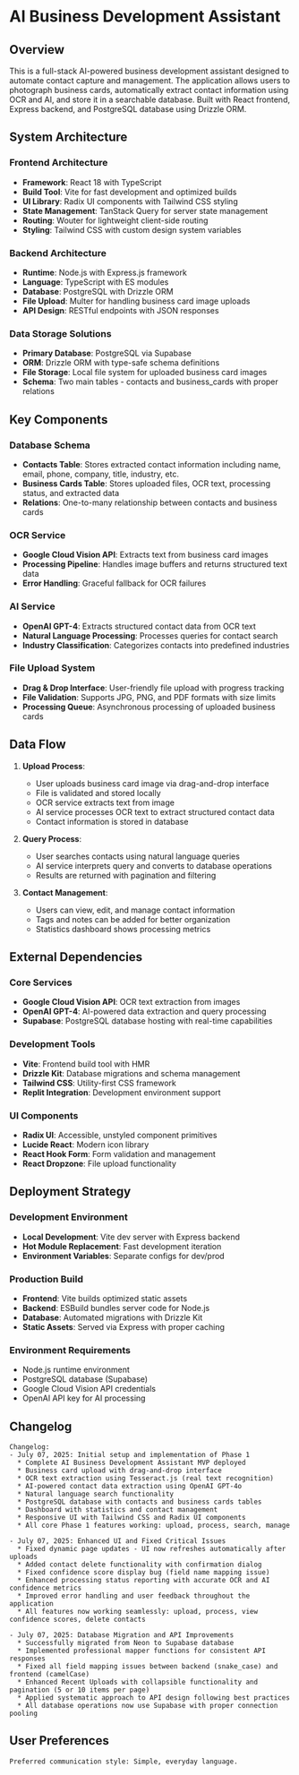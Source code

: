 # AI Business Development Assistant

## Overview

This is a full-stack AI-powered business development assistant designed to automate contact capture and management. The application allows users to photograph business cards, automatically extract contact information using OCR and AI, and store it in a searchable database. Built with React frontend, Express backend, and PostgreSQL database using Drizzle ORM.

## System Architecture

### Frontend Architecture

- **Framework**: React 18 with TypeScript
- **Build Tool**: Vite for fast development and optimized builds
- **UI Library**: Radix UI components with Tailwind CSS styling
- **State Management**: TanStack Query for server state management
- **Routing**: Wouter for lightweight client-side routing
- **Styling**: Tailwind CSS with custom design system variables

### Backend Architecture

- **Runtime**: Node.js with Express.js framework
- **Language**: TypeScript with ES modules
- **Database**: PostgreSQL with Drizzle ORM
- **File Upload**: Multer for handling business card image uploads
- **API Design**: RESTful endpoints with JSON responses

### Data Storage Solutions

- **Primary Database**: PostgreSQL via Supabase
- **ORM**: Drizzle ORM with type-safe schema definitions
- **File Storage**: Local file system for uploaded business card images
- **Schema**: Two main tables - contacts and business_cards with proper relations

## Key Components

### Database Schema

- **Contacts Table**: Stores extracted contact information including name, email, phone, company, title, industry, etc.
- **Business Cards Table**: Stores uploaded files, OCR text, processing status, and extracted data
- **Relations**: One-to-many relationship between contacts and business cards

### OCR Service

- **Google Cloud Vision API**: Extracts text from business card images
- **Processing Pipeline**: Handles image buffers and returns structured text data
- **Error Handling**: Graceful fallback for OCR failures

### AI Service

- **OpenAI GPT-4**: Extracts structured contact data from OCR text
- **Natural Language Processing**: Processes queries for contact search
- **Industry Classification**: Categorizes contacts into predefined industries

### File Upload System

- **Drag & Drop Interface**: User-friendly file upload with progress tracking
- **File Validation**: Supports JPG, PNG, and PDF formats with size limits
- **Processing Queue**: Asynchronous processing of uploaded business cards

## Data Flow

1. **Upload Process**:
   - User uploads business card image via drag-and-drop interface
   - File is validated and stored locally
   - OCR service extracts text from image
   - AI service processes OCR text to extract structured contact data
   - Contact information is stored in database

2. **Query Process**:
   - User searches contacts using natural language queries
   - AI service interprets query and converts to database operations
   - Results are returned with pagination and filtering

3. **Contact Management**:
   - Users can view, edit, and manage contact information
   - Tags and notes can be added for better organization
   - Statistics dashboard shows processing metrics

## External Dependencies

### Core Services

- **Google Cloud Vision API**: OCR text extraction from images
- **OpenAI GPT-4**: AI-powered data extraction and query processing
- **Supabase**: PostgreSQL database hosting with real-time capabilities

### Development Tools

- **Vite**: Frontend build tool with HMR
- **Drizzle Kit**: Database migrations and schema management
- **Tailwind CSS**: Utility-first CSS framework
- **Replit Integration**: Development environment support

### UI Components

- **Radix UI**: Accessible, unstyled component primitives
- **Lucide React**: Modern icon library
- **React Hook Form**: Form validation and management
- **React Dropzone**: File upload functionality

## Deployment Strategy

### Development Environment

- **Local Development**: Vite dev server with Express backend
- **Hot Module Replacement**: Fast development iteration
- **Environment Variables**: Separate configs for dev/prod

### Production Build

- **Frontend**: Vite builds optimized static assets
- **Backend**: ESBuild bundles server code for Node.js
- **Database**: Automated migrations with Drizzle Kit
- **Static Assets**: Served via Express with proper caching

### Environment Requirements

- Node.js runtime environment
- PostgreSQL database (Supabase)
- Google Cloud Vision API credentials
- OpenAI API key for AI processing

## Changelog

```
Changelog:
- July 07, 2025: Initial setup and implementation of Phase 1
  * Complete AI Business Development Assistant MVP deployed
  * Business card upload with drag-and-drop interface
  * OCR text extraction using Tesseract.js (real text recognition)
  * AI-powered contact data extraction using OpenAI GPT-4o
  * Natural language search functionality
  * PostgreSQL database with contacts and business cards tables
  * Dashboard with statistics and contact management
  * Responsive UI with Tailwind CSS and Radix UI components
  * All core Phase 1 features working: upload, process, search, manage

- July 07, 2025: Enhanced UI and Fixed Critical Issues
  * Fixed dynamic page updates - UI now refreshes automatically after uploads
  * Added contact delete functionality with confirmation dialog
  * Fixed confidence score display bug (field name mapping issue)
  * Enhanced processing status reporting with accurate OCR and AI confidence metrics
  * Improved error handling and user feedback throughout the application
  * All features now working seamlessly: upload, process, view confidence scores, delete contacts

- July 07, 2025: Database Migration and API Improvements
  * Successfully migrated from Neon to Supabase database
  * Implemented professional mapper functions for consistent API responses
  * Fixed all field mapping issues between backend (snake_case) and frontend (camelCase)
  * Enhanced Recent Uploads with collapsible functionality and pagination (5 or 10 items per page)
  * Applied systematic approach to API design following best practices
  * All database operations now use Supabase with proper connection pooling
```

## User Preferences

```
Preferred communication style: Simple, everyday language.
```
